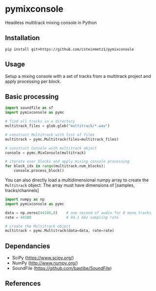 # pymixconsole
Headless multitrack mixing console in Python

## Installation
```
pip install git+https://github.com/csteinmetz1/pymixconsole
```

## Usage
Setup a mixing console with a set of tracks from a multitrack project and apply processing per block.

## Basic processing
``` python
import soundfile as sf
import pymixconsole as pymc

# find all tracks in a directory
multitrack_files = glob.glob("multitrack/*.wav")

# construct Multitrack with list of files
multitrack = pymc.Multitrack(files=multitrack_files)

# construct Console with multitrack object
console = pymc.MixConsole(multitrack)

# iterate over blocks and apply mixing console processing
for block_idx in range(multitrack.num_blocks):
    console.process_block()
```

You can also directly load a multidimensional numpy array to create the `Multitrack` object.
The array must have dimensions of [samples, tracks/channels]

``` python
import numpy as np
import pymixconsole as pymc

data = np.zeros(44100,8)    # one second of audio for 8 mono tracks
rate = 44100                # 44.1 kHz sampling rate

# create the Multitrack object
multitrack = pymc.Multitrack(data=data, rate=rate)
```

## Dependancies
- SciPy (https://www.scipy.org/)
- NumPy (http://www.numpy.org/)
- SoundFile (https://github.com/bastibe/SoundFile)

## References
